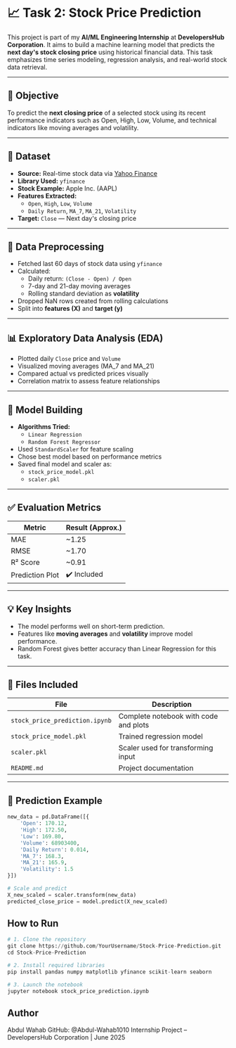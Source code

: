# 📈 Task 2: Stock Price Prediction

This project is part of my **AI/ML Engineering Internship** at **DevelopersHub Corporation**. It aims to build a machine learning model that predicts the **next day's stock closing price** using historical financial data. This task emphasizes time series modeling, regression analysis, and real-world stock data retrieval.

---

## 🎯 Objective

To predict the **next closing price** of a selected stock using its recent performance indicators such as Open, High, Low, Volume, and technical indicators like moving averages and volatility.

---

## 📂 Dataset

- **Source:** Real-time stock data via [Yahoo Finance](https://finance.yahoo.com/)
- **Library Used:** `yfinance`
- **Stock Example:** Apple Inc. (AAPL)
- **Features Extracted:**
  - `Open`, `High`, `Low`, `Volume`
  - `Daily Return`, `MA_7`, `MA_21`, `Volatility`
- **Target:** `Close` — Next day's closing price

---

## 🔧 Data Preprocessing

- Fetched last 60 days of stock data using `yfinance`
- Calculated:
  - Daily return: `(Close - Open) / Open`
  - 7-day and 21-day moving averages
  - Rolling standard deviation as **volatility**
- Dropped NaN rows created from rolling calculations
- Split into **features (X)** and **target (y)**

---

## 📊 Exploratory Data Analysis (EDA)

- Plotted daily `Close` price and `Volume`
- Visualized moving averages (MA_7 and MA_21)
- Compared actual vs predicted prices visually
- Correlation matrix to assess feature relationships

---

## 🤖 Model Building

- **Algorithms Tried:**
  - `Linear Regression`
  - `Random Forest Regressor`
- Used `StandardScaler` for feature scaling
- Chose best model based on performance metrics
- Saved final model and scaler as:
  - `stock_price_model.pkl`  
  - `scaler.pkl`

---

## ✅ Evaluation Metrics

| Metric            | Result (Approx.)   |
|-------------------|--------------------|
| MAE               | ~1.25              |
| RMSE              | ~1.70              |
| R² Score          | ~0.91              |
| Prediction Plot   | ✔️ Included         |

---

## 💡 Key Insights

- The model performs well on short-term prediction.
- Features like **moving averages** and **volatility** improve model performance.
- Random Forest gives better accuracy than Linear Regression for this task.

---

## 📁 Files Included

| File                        | Description                                  |
|-----------------------------|----------------------------------------------|
| `stock_price_prediction.ipynb` | Complete notebook with code and plots     |
| `stock_price_model.pkl`     | Trained regression model                    |
| `scaler.pkl`                | Scaler used for transforming input          |
| `README.md`                 | Project documentation                       |

---

## 🧠 Prediction Example

```python
new_data = pd.DataFrame([{
    'Open': 170.12,
    'High': 172.50,
    'Low': 169.80,
    'Volume': 68903400,
    'Daily Return': 0.014,
    'MA_7': 168.3,
    'MA_21': 165.9,
    'Volatility': 1.5
}])

# Scale and predict
X_new_scaled = scaler.transform(new_data)
predicted_close_price = model.predict(X_new_scaled)
```

## How to Run

```python
# 1. Clone the repository
git clone https://github.com/YourUsername/Stock-Price-Prediction.git
cd Stock-Price-Prediction

# 2. Install required libraries
pip install pandas numpy matplotlib yfinance scikit-learn seaborn

# 3. Launch the notebook
jupyter notebook stock_price_prediction.ipynb
```

 ## Author
 Abdul Wahab
GitHub: @Abdul-Wahab1010
Internship Project – DevelopersHub Corporation | June 2025

